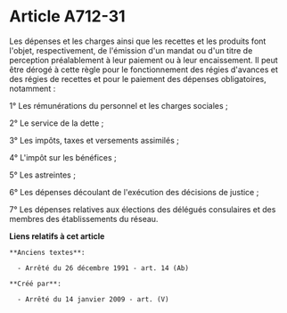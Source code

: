 # Article A712-31

Les dépenses et les charges ainsi que les recettes et les produits font l'objet, respectivement, de l'émission d'un mandat ou
d'un titre de perception préalablement à leur paiement ou à leur encaissement. Il peut être dérogé à cette règle pour le
fonctionnement des régies d'avances et des régies de recettes et pour le paiement des dépenses obligatoires, notamment :

1° Les rémunérations du personnel et les charges sociales ;

2° Le service de la dette ;

3° Les impôts, taxes et versements assimilés ;

4° L'impôt sur les bénéfices ;

5° Les astreintes ;

6° Les dépenses découlant de l'exécution des décisions de justice ;

7° Les dépenses relatives aux élections des délégués consulaires et des membres des établissements du réseau.

**Liens relatifs à cet article**

	**Anciens textes**:

	  - Arrêté du 26 décembre 1991 - art. 14 (Ab)

	**Créé par**:

	  - Arrêté du 14 janvier 2009 - art. (V)
